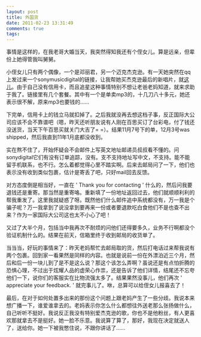 ```yaml
---
layout: post
title: 外国货
date: 2011-02-23 13:31:49
comments: true
tags: 
---
```


事情是这样的，在我老哥大婚当天，我突然得知我还有个侄女儿。算是远亲，但辈份上她得管我叫舅舅。

小侄女儿只有两个偶像，一个是邓丽君，另一个迈克杰克逊。有一天她突然在qq上发过来一个sonymusicdigital的链接，让我帮她买杰克逊最后的新唱片，就[这儿](http://www.sonymusicdigital.com/michael-jackson/pages/5709473/)。由于自己没有信用卡，而且追星这种事情特别不想让老爸老妈知道，就来求助于我了。链接里有几个套餐。其中有一个是单卖mp3的，十几刀八十多元，她还表示很不解，原来mp3也要钱的……

下完单，信用卡上的钱立马就扣掉了。之后我就没再去想这档子事，反正国际大公司应该不会不靠谱吧（嗯，昨天还听朋友说有人刚在百思买订了台彩电，付了钱还没送货，当天下午百思买就关门大吉了= =）。结果11月7号下的单，12月3号was shipped，然后我直到11年1月底都没收到。

实在熬不住了，开始怀疑会不会邮件上写英文地址邮递员叔叔看不懂的。问sonydigital它们有没有订单追踪，没有。支不支持地址写中文，不支持。能不能留手机联系，也不行。怎么着都觉得心里不踏实啊。后来去邮局问了一下，他们也表示没有收到类似包裹，估计是寄丢了吧，只好mail回去反馈。

对方态度倒是相当好，一直在 ' Thank you for contacting ' 什么的，然后问我要退钱还是重寄。那当然是重寄咯。重新填了一份地址返回过去，他们就顺顺利利的帮我重发了。这里我就疑惑了呀。既然他们什么邮件追中系统都没有，万一我是个骗子呢？万一我拿到了说没拿到要再来一份或者要退款吃白食他们不是也查不出来？作为一家国际大公司这也太不小心了吧！

又过了大半个月，包括当中我再次不耐烦的问他们还得要多久，业务不行啊都没个验证机制什么的。结果在前天，信箱里终于收到邮局的收货单了。

当当当，好玩的事情来了：昨天老妈帮忙去邮局取的货，然后打电话过来帮我说有两个包裹。回到家一看果然是同样的内容。也就是说前一份在外漂泊近三个月，然后和后一份一块儿到了是不是这么说？那这个该怎么弄啊？虽说还是有点怕折腾的恐惧心理，不过出于炫耀人品的虚荣心作祟，还是告诉了他们详情，结尾还不忘夸他们一下，说你们的客服实在比物流强太多了。结果果然没事儿，他们再次 ' appreciate your feedback. ' 就完事儿了。咻，总算可以给侄女儿报喜去了！

最后，在对于如何处置多出来的那份这个问题上跟老妈产生了一些分歧。我说本来想广播一下，谁爱谁拿去的。老妈表示你怎么什么都想往外送老那么张扬做什么，自己听听不挺好。我说反正我没有特别爱杰克逊的歌，你也不是他粉丝，有人更喜欢那就拿去不是挺好。她一脸不乐意。我说算了算了，那好，我现在决定就送人了，送给你。她一下被我憋住说，不跟你讲话了……